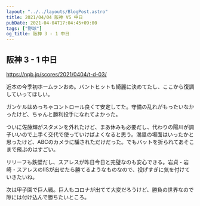 ```yaml
---
layout: "../../layouts/BlogPost.astro"
title: 2021/04/04 阪神 VS 中日
pubDate: 2021-04-04T17:04:45+09:00
tags: ["野球"]
og_title: 阪神 3 - 1 中日
---
```


## 阪神 3 - 1 中日

https://npb.jp/scores/2021/0404/t-d-03/


近本の今季初ホームランおめ。バントヒットも綺麗に決めてたし、ここから復調していってほしい。

ガンケルはめっちゃコントロール良くて安定してた。守備の乱れがもったいなかったけど、ちゃんと勝利投手になれてよかった。

ついに佐藤輝がスタメンを外れたけど、まあ休みも必要だし、代わりの陽川が調子いいので上手く交代で使っていけばよくなると思う。満塁の場面はいったかと思ったけど、ABCのカメラに騙されただけだった。でもバットを折られてあそこまで飛ぶのはすごい。

リリーフも鉄壁だし、スアレスが昨日今日と完璧なのも安心できる。岩貞・岩崎・スアレスのIISが出せたら勝てるようなものなので、投げすぎに気を付けていきたいね。

次は甲子園で巨人戦。巨人もコロナが出てて大変だろうけど、勝負の世界なので隙には付け込んで勝ちたいところ。
